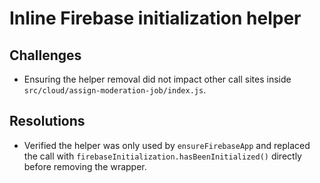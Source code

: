 # Inline Firebase initialization helper

## Challenges
- Ensuring the helper removal did not impact other call sites inside `src/cloud/assign-moderation-job/index.js`.

## Resolutions
- Verified the helper was only used by `ensureFirebaseApp` and replaced the call with `firebaseInitialization.hasBeenInitialized()` directly before removing the wrapper.
